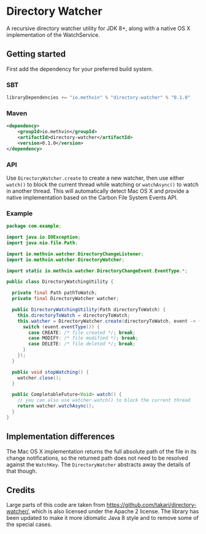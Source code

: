 # Directory Watcher

A recursive directory watcher utility for JDK 8+, along with a native OS X implementation of the WatchService.

## Getting started

First add the dependency for your preferred build system.

### SBT

```scala
libraryDependencies += "io.methvin" % "directory-watcher" % "0.1.0"
```

### Maven

```xml
<dependency>
    <groupId>io.methvin</groupId>
    <artifactId>directory-watcher</artifactId>
    <version>0.1.0</version>
</dependency>
```

### API

Use `DirectoryWatcher.create` to create a new watcher, then use either `watch()` to block the current thread while watching or `watchAsync()` to watch in another thread. This will automatically detect Mac OS X and provide a native implementation based on the Carbon File System Events API.

### Example

```java
package com.example;

import java.io.IOException;
import java.nio.file.Path;

import io.methvin.watcher.DirectoryChangeListener;
import io.methvin.watcher.DirectoryWatcher;

import static io.methvin.watcher.DirectoryChangeEvent.EventType.*;

public class DirectoryWatchingUtility {

  private final Path pathToWatch;
  private final DirectoryWatcher watcher;

  public DirectoryWatchingUtility(Path directoryToWatch) {
    this.directoryToWatch = directoryToWatch;
    this.watcher = DirectoryWatcher.create(directoryToWatch, event -> {
      switch (event.eventType()) {
        case CREATE: /* file created */; break;
        case MODIFY: /* file modified */; break;
        case DELETE: /* file deleted */; break;
      }
    });
  }

  public void stopWatching() {
    watcher.close();
  }

  public CompletableFuture<Void> watch() {
    // you can also use watcher.watch() to block the current thread
    return watcher.watchAsync();
  }
}
```

## Implementation differences

The Mac OS X implementation returns the full absolute path of the file in its change notifications, so the returned path does not need to be resolved against the `WatchKey`. The `DirectoryWatcher` abstracts away the details of that though.

## Credits

Large parts of this code are taken from https://github.com/takari/directory-watcher/, which is also licensed under the Apache 2 license. The library has been updated to make it more idiomatic Java 8 style and to remove some of the special cases.
